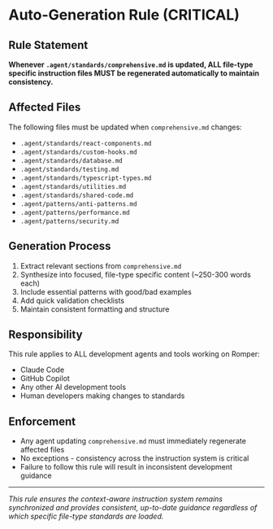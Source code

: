 # Auto-Generation Rule (CRITICAL)

## Rule Statement

**Whenever `.agent/standards/comprehensive.md` is updated, ALL file-type specific instruction files MUST be regenerated automatically to maintain consistency.**

## Affected Files

The following files must be updated when `comprehensive.md` changes:

- `.agent/standards/react-components.md`
- `.agent/standards/custom-hooks.md`
- `.agent/standards/database.md`
- `.agent/standards/testing.md`
- `.agent/standards/typescript-types.md`
- `.agent/standards/utilities.md`
- `.agent/standards/shared-code.md`
- `.agent/patterns/anti-patterns.md`
- `.agent/patterns/performance.md`
- `.agent/patterns/security.md`

## Generation Process

1. Extract relevant sections from `comprehensive.md`
2. Synthesize into focused, file-type specific content (~250-300 words each)
3. Include essential patterns with good/bad examples
4. Add quick validation checklists
5. Maintain consistent formatting and structure

## Responsibility

This rule applies to ALL development agents and tools working on Romper:

- Claude Code
- GitHub Copilot
- Any other AI development tools
- Human developers making changes to standards

## Enforcement

- Any agent updating `comprehensive.md` must immediately regenerate affected files
- No exceptions - consistency across the instruction system is critical
- Failure to follow this rule will result in inconsistent development guidance

---

_This rule ensures the context-aware instruction system remains synchronized and provides consistent, up-to-date guidance regardless of which specific file-type standards are loaded._
